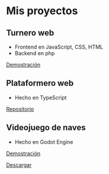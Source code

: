 # Mis proyectos

## Turnero web

- Frontend en JavaScript, CSS, HTML
- Backend en php

[Demostración](https://www.youtube.com/watch?v=Gm_KNpA-Llo)


## Plataformero web

- Hecho en TypeScript

[Repositorio](https://github.com/manuelrafa/platformer)


## Videojuego de naves

- Hecho en Godot Engine

[Demostración](https://www.youtube.com/watch?v=g_XukMt9hjw)

[Descargar](https://www.mediafire.com/file/p9usuox6f0ht98o/Sky_Wars.zip/file)
